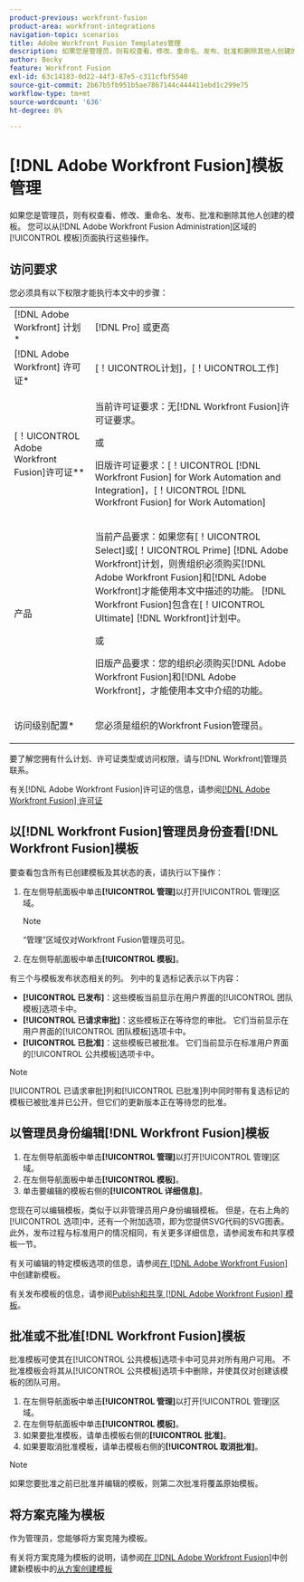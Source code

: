 ```yaml
---
product-previous: workfront-fusion
product-area: workfront-integrations
navigation-topic: scenarios
title: Adobe Workfront Fusion Templates管理
description: 如果您是管理员，则有权查看、修改、重命名、发布、批准和删除其他人创建的模板。 您可以从 [!DNL Adobe Workfront Fusion Administration] 区域的[!UICONTROL 模板]页面执行这些操作。
author: Becky
feature: Workfront Fusion
exl-id: 63c14183-0d22-44f3-87e5-c311cfbf5540
source-git-commit: 2b67b5fb951b5ae7867144c444411ebd1c299e75
workflow-type: tm+mt
source-wordcount: '636'
ht-degree: 0%

---
```


# [!DNL Adobe Workfront Fusion]模板管理

如果您是管理员，则有权查看、修改、重命名、发布、批准和删除其他人创建的模板。 您可以从[!DNL Adobe Workfront Fusion Administration]区域的[!UICONTROL 模板]页面执行这些操作。

## 访问要求

您必须具有以下权限才能执行本文中的步骤：

<table style="table-layout:auto"> 
 <col> 
 <col> 
 <tbody> 
  <tr> 
    <td role="rowheader">[!DNL Adobe Workfront] 计划*</td> 
   <td> <p>[!DNL Pro] 或更高</p> </td> 
  </tr>
   <tr data-mc-conditions="QuicksilverOrClassic.Draft mode"> 
    <td role="rowheader">[!DNL Adobe Workfront] 许可证*</td> 
    <td> <p>[！UICONTROL计划]，[！UICONTROL工作]</p> </td> 
   </tr>
  <tr> 
   <td role="rowheader">[！UICONTROL Adobe Workfront Fusion]许可证**</td> 
  <td>
   <p>当前许可证要求：无[!DNL Workfront Fusion]许可证要求。</p>
   <p>或</p>
   <p>旧版许可证要求：[！UICONTROL [!DNL Workfront Fusion] for Work Automation and Integration]，[！UICONTROL [!DNL Workfront Fusion] for Work Automation]</p>
   </td>  
  </tr> 
  <tr> 
   <td role="rowheader">产品</td> 
   <td>
   <p>当前产品要求：如果您有[！UICONTROL Select]或[！UICONTROL Prime] [!DNL Adobe Workfront]计划，则贵组织必须购买[!DNL Adobe Workfront Fusion]和[!DNL Adobe Workfront]才能使用本文中描述的功能。 [!DNL Workfront Fusion]包含在[！UICONTROL Ultimate] [!DNL Workfront]计划中。</p>
   <p>或</p>
   <p>旧版产品要求：您的组织必须购买[!DNL Adobe Workfront Fusion]和[!DNL Adobe Workfront]，才能使用本文中介绍的功能。</p>
   </td> 
  </tr> 
  <tr data-mc-conditions=""> 
   <td role="rowheader">访问级别配置*</td> 
   <td> <p>您必须是组织的Workfront Fusion管理员。</p> </td> 
  </tr> 
 </tbody> 
</table>

要了解您拥有什么计划、许可证类型或访问权限，请与[!DNL Workfront]管理员联系。

有关[!DNL Adobe Workfront Fusion]许可证的信息，请参阅[[!DNL Adobe Workfront Fusion] 许可证](../../../workfront-fusion/get-started/license-automation-vs-integration.md)

## 以[!DNL Workfront Fusion]管理员身份查看[!DNL Workfront Fusion]模板

要查看包含所有已创建模板及其状态的表，请执行以下操作：

1. 在左侧导航面板中单击&#x200B;**[!UICONTROL 管理]**&#x200B;以打开[!UICONTROL 管理]区域。

   >[!NOTE]
   >
   >“管理”区域仅对Workfront Fusion管理员可见。

1. 在左侧导航面板中单击&#x200B;**[!UICONTROL 模板]**。

有三个与模板发布状态相关的列。 列中的复选标记表示以下内容：

* **[!UICONTROL 已发布]**：这些模板当前显示在用户界面的[!UICONTROL 团队模板]选项卡中。
* **[!UICONTROL 已请求审批]**：这些模板正在等待您的审批。 它们当前显示在用户界面的[!UICONTROL 团队模板]选项卡中。
* **[!UICONTROL 已批准]**：这些模板已被批准。 它们当前显示在标准用户界面的[!UICONTROL 公共模板]选项卡中。

>[!NOTE]
>
>[!UICONTROL 已请求审批]列和[!UICONTROL 已批准]列中同时带有复选标记的模板已被批准并已公开，但它们的更新版本正在等待您的批准。

## 以管理员身份编辑[!DNL Workfront Fusion]模板

1. 在左侧导航面板中单击&#x200B;**[!UICONTROL 管理]**&#x200B;以打开[!UICONTROL 管理]区域。
1. 在左侧导航面板中单击&#x200B;**[!UICONTROL 模板]**。
1. 单击要编辑的模板右侧的&#x200B;**[!UICONTROL 详细信息]**。

您现在可以编辑模板，类似于以非管理员用户身份编辑模板。 但是，在右上角的[!UICONTROL 选项]中，还有一个附加选项，即为您提供SVG代码的SVG图表。 此外，发布过程与标准用户的情况相同，有关更多详细信息，请参阅发布和共享模板一节。

有关可编辑的特定模板选项的信息，请参阅[在 [!DNL Adobe Workfront Fusion]](../../../workfront-fusion/scenarios/templates/create-new-fusion-templates.md)中创建新模板。

有关发布模板的信息，请参阅[Publish和共享 [!DNL Adobe Workfront Fusion] 模板](../../../workfront-fusion/scenarios/templates/publish-and-share-fusion-templates.md)。

## 批准或不批准[!DNL Workfront Fusion]模板

批准模板可使其在[!UICONTROL 公共模板]选项卡中可见并对所有用户可用。 不批准模板会将其从[!UICONTROL 公共模板]选项卡中删除，并使其仅对创建该模板的团队可用。

1. 在左侧导航面板中单击&#x200B;**[!UICONTROL 管理]**&#x200B;以打开[!UICONTROL 管理]区域。
1. 在左侧导航面板中单击&#x200B;**[!UICONTROL 模板]**。
1. 如果要批准模板，请单击模板右侧的&#x200B;**[!UICONTROL 批准]**。
1. 如果要取消批准模板，请单击模板右侧的&#x200B;**[!UICONTROL 取消批准]**。

>[!NOTE]
>
>如果您要批准之前已批准并编辑的模板，则第二次批准将覆盖原始模板。

## 将方案克隆为模板

作为管理员，您能够将方案克隆为模板。

有关将方案克隆为模板的说明，请参阅[在 [!DNL Adobe Workfront Fusion]](../../../workfront-fusion/scenarios/templates/create-new-fusion-templates.md)中创建新模板中的[从方案创建模板](../../../workfront-fusion/scenarios/templates/create-new-fusion-templates.md#create-a-template-from-a-scenario)
